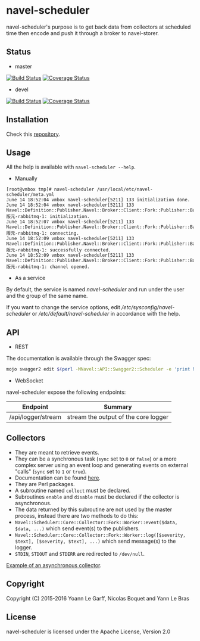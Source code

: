 navel-scheduler
===============

navel-scheduler's purpose is to get back data from collectors at scheduled time then encode and push it through a broker to navel-storer.

Status
------

- master

[![Build Status](https://travis-ci.org/Navel-IT/navel-scheduler.svg?branch=master)](https://travis-ci.org/Navel-IT/navel-scheduler?branch=master)
[![Coverage Status](https://coveralls.io/repos/github/Navel-IT/navel-scheduler/badge.svg?branch=master)](https://coveralls.io/github/Navel-IT/navel-scheduler?branch=master)

- devel

[![Build Status](https://travis-ci.org/Navel-IT/navel-scheduler.svg?branch=devel)](https://travis-ci.org/Navel-IT/navel-scheduler?branch=devel)
[![Coverage Status](https://coveralls.io/repos/github/Navel-IT/navel-scheduler/badge.svg?branch=devel)](https://coveralls.io/github/Navel-IT/navel-scheduler?branch=devel)

Installation
------------

Check this [repository](https://github.com/navel-it/navel-installation-scripts).

Usage
-----

All the help is available with `navel-scheduler --help`.

- Manually

```
[root@vmbox tmp]# navel-scheduler /usr/local/etc/navel-scheduler/meta.yml
June 14 18:52:04 vmbox navel-scheduler[5211] 133 initialization done.
June 14 18:52:04 vmbox navel-scheduler[5211] 133 Navel::Definition::Publisher.Navel::Broker::Client::Fork::Publisher::Backend::RabbitMQ.版元-rabbitmq-1: initialization.
June 14 18:52:07 vmbox navel-scheduler[5211] 133 Navel::Definition::Publisher.Navel::Broker::Client::Fork::Publisher::Backend::RabbitMQ.版元-rabbitmq-1: connecting.
June 14 18:52:09 vmbox navel-scheduler[5211] 133 Navel::Definition::Publisher.Navel::Broker::Client::Fork::Publisher::Backend::RabbitMQ.版元-rabbitmq-1: successfully connected.
June 14 18:52:09 vmbox navel-scheduler[5211] 133 Navel::Definition::Publisher.Navel::Broker::Client::Fork::Publisher::Backend::RabbitMQ.版元-rabbitmq-1: channel opened.
```

- As a service

By default, the service is named *navel-scheduler* and run under the user and the group of the same name.

If you want to change the service options, edit */etc/sysconfig/navel-scheduler* or */etc/default/navel-scheduler* in accordance with the help.

API
---

- REST

The documentation is available through the Swagger spec:

```bash
mojo swagger2 edit $(perl -MNavel::API::Swagger2::Scheduler -e 'print Navel::API::Swagger2::Scheduler->spec_file_location();') --listen http://*:8080
```

- WebSocket

navel-scheduler expose the following endpoints:

Endpoint | Summary
-------- | -------
/api/logger/stream | stream the output of the core logger

Collectors
----------

- They are meant to retrieve events.
- They can be a synchronous task (`sync` set to `0` or `false`) or a more complex server using an event loop and generating events on external "calls" (`sync` set to `1` or `true`).
 - Documentation can be found [here](https://metacpan.org/pod/AnyEvent::Fork::RPC).
- They are Perl packages.
- A subroutine named `collect` must be declared.
- Subroutines `enable` and `disable` must be declared if the collector is asynchronous.
- The data returned by this subroutine are not used by the master process, instead there are two methods to do this:
 - `Navel::Scheduler::Core::Collector::Fork::Worker::event($data, $data, ...)` which send event(s) to the publishers.
 - `Navel::Scheduler::Core::Collector::Fork::Worker::log([$severity, $text], [$severity, $text], ...)` which send message(s) to the logger.
- `STDIN`, `STDOUT` and `STDERR` are redirected to `/dev/null`.

[Example of an asynchronous collector](https://github.com/Navel-IT/navel-collector-monitoring-plugin).

Copyright
---------

Copyright (C) 2015-2016 Yoann Le Garff, Nicolas Boquet and Yann Le Bras

License
-------

navel-scheduler is licensed under the Apache License, Version 2.0
